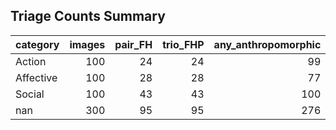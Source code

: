 ## Triage Counts Summary

| category   |   images |   pair_FH |   trio_FHP |   any_anthropomorphic |
|:-----------|---------:|----------:|-----------:|----------------------:|
| Action     |      100 |        24 |         24 |                    99 |
| Affective  |      100 |        28 |         28 |                    77 |
| Social     |      100 |        43 |         43 |                   100 |
| nan        |      300 |        95 |         95 |                   276 |